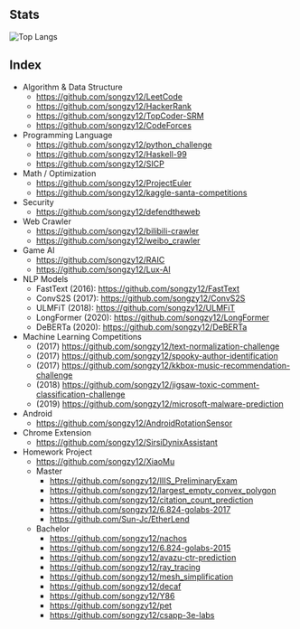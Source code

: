 ## Stats
![Top Langs](https://github-readme-stats.vercel.app/api/top-langs/?username=songzy12)

## Index
* Algorithm & Data Structure
  * https://github.com/songzy12/LeetCode
  * https://github.com/songzy12/HackerRank
  * https://github.com/songzy12/TopCoder-SRM
  * https://github.com/songzy12/CodeForces
* Programming Language
  * https://github.com/songzy12/python_challenge
  * https://github.com/songzy12/Haskell-99
  * https://github.com/songzy12/SICP
* Math / Optimization
  * https://github.com/songzy12/ProjectEuler
  * https://github.com/songzy12/kaggle-santa-competitions
* Security
  * https://github.com/songzy12/defendtheweb
* Web Crawler
  * https://github.com/songzy12/bilibili-crawler
  * https://github.com/songzy12/weibo_crawler
* Game AI
  * https://github.com/songzy12/RAIC
  * https://github.com/songzy12/Lux-AI
* NLP Models
  * FastText (2016): https://github.com/songzy12/FastText
  * ConvS2S (2017): https://github.com/songzy12/ConvS2S
  * ULMFiT (2018): https://github.com/songzy12/ULMFiT
  * LongFormer (2020): https://github.com/songzy12/LongFormer
  * DeBERTa (2020): https://github.com/songzy12/DeBERTa
* Machine Learning Competitions
  * (2017) https://github.com/songzy12/text-normalization-challenge
  * (2017) https://github.com/songzy12/spooky-author-identification
  * (2017) https://github.com/songzy12/kkbox-music-recommendation-challenge
  * (2018) https://github.com/songzy12/jigsaw-toxic-comment-classification-challenge
  * (2019) https://github.com/songzy12/microsoft-malware-prediction
* Android
  * https://github.com/songzy12/AndroidRotationSensor
* Chrome Extension
  * https://github.com/songzy12/SirsiDynixAssistant
* Homework Project
  * https://github.com/songzy12/XiaoMu
  * Master
    * https://github.com/songzy12/IIIS_PreliminaryExam
    * https://github.com/songzy12/largest_empty_convex_polygon
    * https://github.com/songzy12/citation_count_prediction
    * https://github.com/songzy12/6.824-golabs-2017
    * https://github.com/Sun-Jc/EtherLend
  * Bachelor
    * https://github.com/songzy12/nachos
    * https://github.com/songzy12/6.824-golabs-2015
    * https://github.com/songzy12/avazu-ctr-prediction
    * https://github.com/songzy12/ray_tracing
    * https://github.com/songzy12/mesh_simplification
    * https://github.com/songzy12/decaf
    * https://github.com/songzy12/Y86
    * https://github.com/songzy12/pet
    * https://github.com/songzy12/csapp-3e-labs
